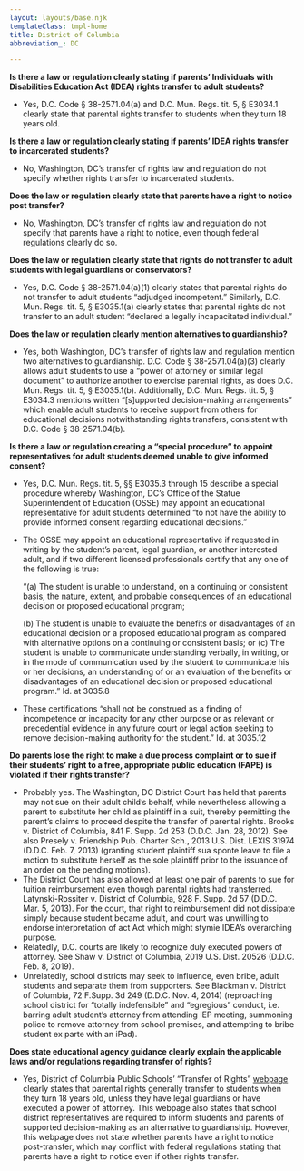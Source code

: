 ```yaml
---
layout: layouts/base.njk
templateClass: tmpl-home
title: District of Columbia
abbreviation_: DC

---
```

**Is there a law or regulation clearly stating if parents’ Individuals with Disabilities Education Act (IDEA) rights transfer to adult students?**

* Yes, D.C. Code § 38-2571.04(a) and D.C. Mun. Regs. tit. 5, § E3034.1 clearly state that parental rights transfer to students when they turn 18 years old.

**Is there a law or regulation clearly stating if parents’ IDEA rights transfer to incarcerated students?**

* No, Washington, DC’s transfer of rights law and regulation do not specify whether rights transfer to incarcerated students.

**Does the law or regulation clearly state that parents have a right to notice post transfer?**

* No, Washington, DC’s transfer of rights law and regulation do not specify that parents have a right to notice, even though federal regulations clearly do so.

**Does the law or regulation clearly state that rights do not transfer to adult students with legal guardians or conservators?**

* Yes, D.C. Code § 38-2571.04(a)(1) clearly states that parental rights do not transfer to adult students “adjudged incompetent.” Similarly, D.C. Mun. Regs. tit. 5, § E3035.1(a) clearly states that parental rights do not transfer to an adult student “declared a legally incapacitated individual.”

**Does the law or regulation clearly mention alternatives to guardianship?**

* Yes, both Washington, DC’s transfer of rights law and regulation mention two alternatives to guardianship. D.C. Code § 38-2571.04(a)(3) clearly allows adult students to use a “power of attorney or similar legal document” to authorize another to exercise parental rights, as does D.C. Mun. Regs. tit. 5, § E3035.1(b). Additionally, D.C. Mun. Regs. tit. 5, § E3034.3 mentions written “\[s\]upported decision-making arrangements” which enable adult students to receive support from others for educational decisions notwithstanding rights transfers, consistent with D.C. Code § 38-2571.04(b).

**Is there a law or regulation creating a “special procedure” to appoint representatives for adult students deemed unable to give informed consent?**

* Yes, D.C. Mun. Regs. tit. 5, §§ E3035.3 through 15 describe a special procedure whereby Washington, DC’s Office of the Statue Superintendent of Education (OSSE) may appoint an educational representative for adult students determined “to not have the ability to provide informed consent regarding educational decisions.”
* The OSSE may appoint an educational representative if requested in writing by the student’s parent, legal guardian, or another interested adult, and if two different licensed professionals certify that any one of the following is true:

  “(a) The student is unable to understand, on a continuing or consistent basis, the nature, extent, and probable consequences of an educational decision or proposed educational program;

  (b) The student is unable to evaluate the benefits or disadvantages of an educational decision or a proposed educational program as compared with alternative options on a continuing or consistent basis; or (c) The student is unable to communicate understanding verbally, in writing, or in the mode of communication used by the student to communicate his or her decisions, an understanding of or an evaluation of the benefits or disadvantages of an educational decision or proposed educational program.” Id. at 3035.8
* These certifications “shall not be construed as a finding of incompetence or incapacity for any other purpose or as relevant or precedential evidence in any future court or legal action seeking to remove decision-making authority for the student.” Id. at 3035.12

**Do parents lose the right to make a due process complaint or to sue if their students’ right to a free, appropriate public education (FAPE) is violated if their rights transfer?**

* Probably yes. The Washington, DC District Court has held that parents may not sue on their adult child’s behalf, while nevertheless allowing a parent to substitute her child as plaintiff in a suit, thereby permitting the parent’s claims to proceed despite the transfer of parental rights. Brooks v. District of Columbia, 841 F. Supp. 2d 253 (D.D.C. Jan. 28, 2012). See also Presely v. Friendship Pub. Charter Sch., 2013 U.S. Dist. LEXIS 31974 (D.D.C. Feb. 7, 2013) (granting student plaintiff sua sponte leave to file a motion to substitute herself as the sole plaintiff prior to the issuance of an order on the pending motions).
* The District Court has also allowed at least one pair of parents to sue for tuition reimbursement even though parental rights had transferred. Latynski-Rossiter v. District of Columbia, 928 F. Supp. 2d 57 (D.D.C. Mar. 5, 2013). For the court, that right to reimbursement did not dissipate simply because student became adult, and court was unwilling to endorse interpretation of act Act which might stymie IDEA’s overarching purpose.
* Relatedly, D.C. courts are likely to recognize duly executed powers of attorney. See Shaw v. District of Columbia, 2019 U.S. Dist. 20526 (D.D.C. Feb. 8, 2019).
* Unrelatedly, school districts may seek to influence, even bribe, adult students and separate them from supporters. See Blackman v. District of Columbia, 72 F.Supp. 3d 249 (D.D.C. Nov. 4, 2014) (reproaching school district for “totally indefensible” and “egregious” conduct, i.e. barring adult student’s attorney from attending IEP meeting, summoning police to remove attorney from school premises, and attempting to bribe student ex parte with an iPad).

**Does state educational agency guidance clearly explain the applicable laws and/or regulations regarding transfer of rights?**

* Yes, District of Columbia Public Schools’ “Transfer of Rights” [webpage](https://dcps.dc.gov/page/transfer-rights) clearly states that parental rights generally transfer to students when they turn 18 years old, unless they have legal guardians or have executed a power of attorney. This webpage also states that school district representatives are required to inform students and parents of supported decision-making as an alternative to guardianship. However, this webpage does not state whether parents have a right to notice post-transfer, which may conflict with federal regulations stating that parents have a right to notice even if other rights transfer.